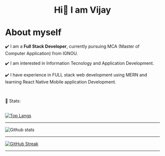 <!-- README FILE CODE -->



<!-- WAKING HAND WITH GOOD TO HAVE YOU TEXT-->
 <h1 align=center>Hi👋 I am Vijay</h1>


<!--ABOUT ME CODE-->
# **About myself**<br>

✔️ I am a **Full Stack Developer**, currently pursuing MCA (Master of Computer Application) from IGNOU. <br>

✔️ I am interested in Information Tecnology and Application Development. <br>

✔️ I have experience in FULL stack web development using MERN and learning React Native Mobile application Development.<br>


<br>




<!-- STATISTICS ABOUT PROFILE -->

 📶 Stats:<br><br>
 
 
<!--  TOP LANGUAGES STATISTICS -->
 [![Top Langs](https://github-readme-stats.vercel.app/api/top-langs/?username=Vijayk-singh&theme=dark&layout=compact&align=right&width=40%)](https://github.com/anuraghazra/github-readme-stats)
 
 ---
 
<!--  PROFILES VIEWS -->


<!-- GITHUB STATISTICS -->
 ![Github stats](https://github-readme-stats.vercel.app/api?username=Vijayk)  
 
 
 <hr>
 
<!--  CONTRIBUTION AND STREAK BLOCK -->
 [![GitHub Streak](https://github-readme-streak-stats.herokuapp.com/?user=riti2409&currStreakNum=2FD3EB&fire=pink&sideLabels=F00&theme=nightowl)](https://git.io/streak-stats)       
         

---
 

  </code>
</p>






